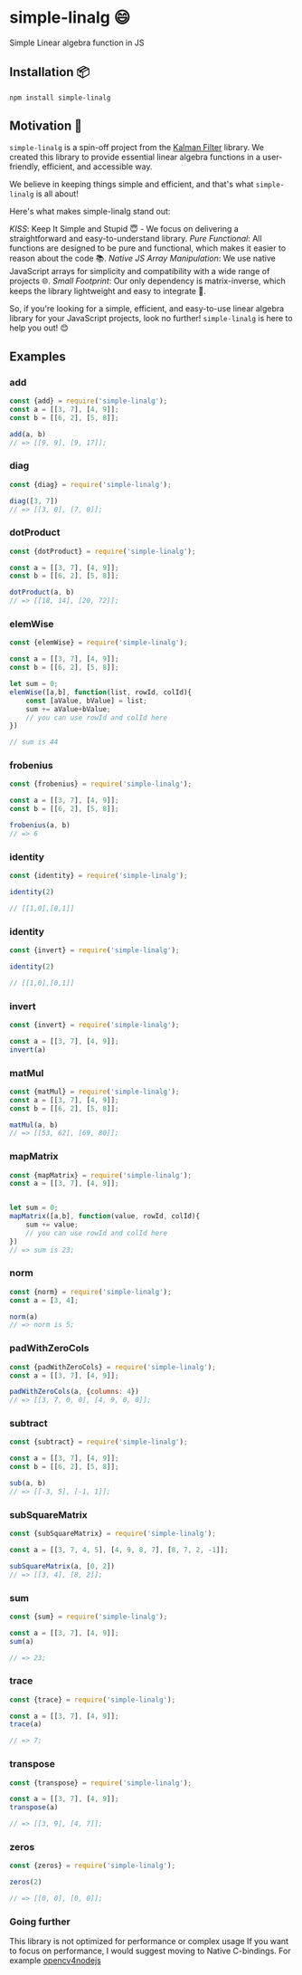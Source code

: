 # simple-linalg 😄

Simple Linear algebra function in JS

## Installation 📦

```bash
npm install simple-linalg
```

## Motivation 🚀

`simple-linalg` is a spin-off project from the [Kalman Filter](https://github.com/piercus/kalman-filter) library. We created this library to provide essential linear algebra functions in a user-friendly, efficient, and accessible way. 

We believe in keeping things simple and efficient, and that's what `simple-linalg` is all about!

Here's what makes simple-linalg stand out:

*KISS*: Keep It Simple and Stupid 😇 - We focus on delivering a straightforward and easy-to-understand library.
*Pure Functional*: All functions are designed to be pure and functional, which makes it easier to reason about the code 📚.
*Native JS Array Manipulation*: We use native JavaScript arrays for simplicity and compatibility with a wide range of projects 🌐.
*Small Footprint*: Our only dependency is matrix-inverse, which keeps the library lightweight and easy to integrate 🎈.

So, if you're looking for a simple, efficient, and easy-to-use linear algebra library for your JavaScript projects, look no further! `simple-linalg` is here to help you out! 😊

## Examples

### add

```js
const {add} = require('simple-linalg');
const a = [[3, 7], [4, 9]];
const b = [[6, 2], [5, 8]];

add(a, b) 
// => [[9, 9], [9, 17]];

```
### diag

```js
const {diag} = require('simple-linalg');

diag([3, 7]) 
// => [[3, 0], [7, 0]];
```

### dotProduct

```js
const {dotProduct} = require('simple-linalg');

const a = [[3, 7], [4, 9]];
const b = [[6, 2], [5, 8]];

dotProduct(a, b) 
// => [[18, 14], [20, 72]];
```

### elemWise

```js
const {elemWise} = require('simple-linalg');

const a = [[3, 7], [4, 9]];
const b = [[6, 2], [5, 8]];

let sum = 0;
elemWise([a,b], function(list, rowId, colId){
	const [aValue, bValue] = list;
	sum += aValue+bValue;
	// you can use rowId and colId here
}) 

// sum is 44
```


### frobenius

```js
const {frobenius} = require('simple-linalg');

const a = [[3, 7], [4, 9]];
const b = [[6, 2], [5, 8]];

frobenius(a, b) 
// => 6
```


### identity

```js
const {identity} = require('simple-linalg');

identity(2) 

// [[1,0],[0,1]]
```

### identity

```js
const {invert} = require('simple-linalg');

identity(2) 

// [[1,0],[0,1]]
```
### invert

```js
const {invert} = require('simple-linalg');

const a = [[3, 7], [4, 9]];
invert(a) 
```
### matMul
```js
const {matMul} = require('simple-linalg');
const a = [[3, 7], [4, 9]];
const b = [[6, 2], [5, 8]];

matMul(a, b) 
// => [[53, 62], [69, 80]];

```
### mapMatrix
```js
const {mapMatrix} = require('simple-linalg');
const a = [[3, 7], [4, 9]];


let sum = 0;
mapMatrix([a,b], function(value, rowId, colId){
	sum += value;
	// you can use rowId and colId here
}) 
// => sum is 23;
```
### norm
```js
const {norm} = require('simple-linalg');
const a = [3, 4];

norm(a)
// => norm is 5;
```
### padWithZeroCols
```js
const {padWithZeroCols} = require('simple-linalg');
const a = [[3, 7], [4, 9]];

padWithZeroCols(a, {columns: 4}) 
// => [[3, 7, 0, 0], [4, 9, 0, 0]];

```

### subtract
```js
const {subtract} = require('simple-linalg');

const a = [[3, 7], [4, 9]];
const b = [[6, 2], [5, 8]];

sub(a, b) 
// => [[-3, 5], [-1, 1]];

```

### subSquareMatrix
```js
const {subSquareMatrix} = require('simple-linalg');

const a = [[3, 7, 4, 5], [4, 9, 8, 7], [8, 7, 2, -1]];

subSquareMatrix(a, [0, 2]) 
// => [[3, 4], [8, 2]];
```

### sum
```js
const {sum} = require('simple-linalg');

const a = [[3, 7], [4, 9]];
sum(a)

// => 23;
```


### trace
```js
const {trace} = require('simple-linalg');

const a = [[3, 7], [4, 9]];
trace(a)

// => 7;
```

### transpose
```js
const {transpose} = require('simple-linalg');

const a = [[3, 7], [4, 9]];
transpose(a)

// => [[3, 9], [4, 7]];
```

### zeros
```js
const {zeros} = require('simple-linalg');

zeros(2)

// => [[0, 0], [0, 0]];
```

### Going further

This library is not optimized for performance or complex usage
If you want to focus on performance, I would suggest moving to Native C-bindings.
For example [opencv4nodejs](https://github.com/UrielCh/opencv4nodejs)
